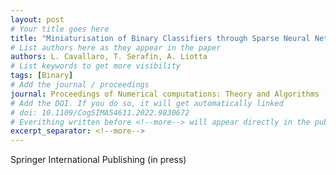 ```yaml
---
layout: post
# Your title goes here
title: "Miniaturisation of Binary Classifiers through Sparse Neural Networks"
# List authors here as they appear in the paper
authors: L. Cavallaro, T. Serafin, A. Liotta
# List keywords to get more visibility
tags: [Binary]
# Add the journal / proceedings
journal: Proceedings of Numerical computations: Theory and Algorithms (NUMTA 2023, Vibo Valentia, Italy)
# Add the DOI. If you do so, it will get automatically linked
# doi: 10.1109/CogSIMA54611.2022.9830672
# Everithing written before <!--more--> will appear directly in the publications page
excerpt_separator: <!--more-->
---
```

Springer International Publishing (in press)

